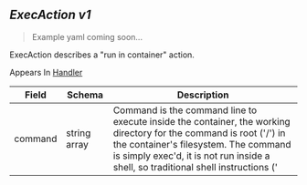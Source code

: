 ## *ExecAction v1*

> Example yaml coming soon...



ExecAction describes a "run in container" action.

<aside class="notice">
Appears In  <a href="#handler-v1">Handler</a> </aside>

Field        | Schema     | Description
------------ | ---------- | -----------
command | string array | Command is the command line to execute inside the container, the working directory for the command  is root ('/') in the container's filesystem. The command is simply exec'd, it is not run inside a shell, so traditional shell instructions ('|', etc) won't work. To use a shell, you need to explicitly call out to that shell. Exit status of 0 is treated as live/healthy and non-zero is unhealthy.


